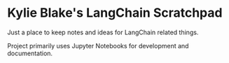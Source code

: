 # Kylie Blake's LangChain Scratchpad

Just a place to keep notes and ideas for LangChain related things.

Project primarily uses Jupyter Notebooks for development and documentation.